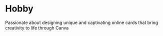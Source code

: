 # Hobby
Passionate about designing unique and captivating online cards that bring creativity to life through Canva
